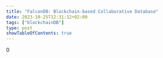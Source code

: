 ```yaml
---
title: "FalconDB: Blockchain-based Collaborative Database"
date: 2023-10-25T12:31:12+02:00
tags: ["blockchainDB"]
type: post
showTableOfContents: true
---
```

0
